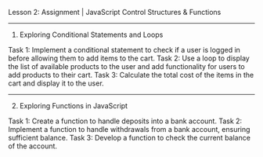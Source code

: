 Lesson 2: Assignment | JavaScript Control Structures & Functions
________________________________________
1. Exploring Conditional Statements and Loops

Task 1: Implement a conditional statement to check if a user is logged in before allowing them to add items to the cart.
Task 2: Use a loop to display the list of available products to the user and add functionality for users to add products to their cart.
Task 3: Calculate the total cost of the items in the cart and display it to the user.
________________________________________

2. Exploring Functions in JavaScript

Task 1: Create a function to handle deposits into a bank account.
Task 2: Implement a function to handle withdrawals from a bank account, ensuring sufficient balance.
Task 3: Develop a function to check the current balance of the account.

